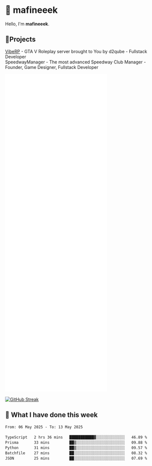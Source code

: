 # 👋 mafineeek
Hello, I'm **mafineeek**.

## 📝Projects

[VibeRP](https://v-rp.pl) - GTA V Roleplay server brought to You by d2qube - Fullstack Developer<br/>
SpeedwayManager - The most advanced Speedway Club Manager - Founder, Game Designer, Fullstack Developer


![](./github-metrics.svg)

[![GitHub Streak](https://streak-stats.demolab.com/?user=mafineeek)](https://git.io/streak-stats)

## 📰 What I have done this week
<!--START_SECTION:waka-->

```txt
From: 06 May 2025 - To: 13 May 2025

TypeScript   2 hrs 36 mins   ███████████▓░░░░░░░░░░░░░   46.89 %
Prisma       33 mins         ██▒░░░░░░░░░░░░░░░░░░░░░░   09.88 %
Python       31 mins         ██▒░░░░░░░░░░░░░░░░░░░░░░   09.57 %
Batchfile    27 mins         ██░░░░░░░░░░░░░░░░░░░░░░░   08.32 %
JSON         25 mins         ██░░░░░░░░░░░░░░░░░░░░░░░   07.69 %
```

<!--END_SECTION:waka-->
